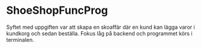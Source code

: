 # ShoeShopFuncProg

Syftet med uppgiften var att skapa en skoaffär där en kund kan lägga varor i kundkorg och sedan beställa. Fokus låg på backend och programmet körs i terminalen.
